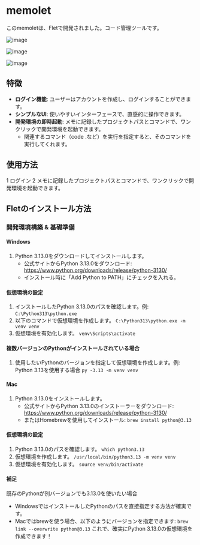 # memolet

このmemoletは、Fletで開発されました。コード管理ツールです。

![image](https://github.com/user-attachments/assets/e11219bc-09c3-4175-9b79-a4350b98c669)

![image](https://github.com/user-attachments/assets/bc048239-fe43-42f3-953a-4886e2786641)

![image](https://github.com/user-attachments/assets/2aa440e3-bbfb-4715-846a-ac1bf1e42919)



## 特徴

- **ログイン機能**: ユーザーはアカウントを作成し、ログインすることができます。
- **シンプルなUI**: 使いやすいインターフェースで、直感的に操作できます。
- **開発環境の即時起動**: メモに記録したプロジェクトパスとコマンドで、ワンクリックで開発環境を起動できます。
  - 関連するコマンド（code .など）を実行を指定すると、そのコマンドを実行してくれます。

## 使用方法

1 ログイン
2 メモに記録したプロジェクトパスとコマンドで、ワンクリックで開発環境を起動できます。


## Fletのインストール方法

### 開発環境構築 & 基礎準備

#### Windows

1. Python 3.13.0をダウンロードしてインストールします。
    - 公式サイトからPython 3.13.0をダウンロード: https://www.python.org/downloads/release/python-3130/
    - インストール時に「Add Python to PATH」にチェックを入れる。

#### 仮想環境の設定

1. インストールしたPython 3.13.0のパスを確認します。例: `C:\Python313\python.exe`
2. 以下のコマンドで仮想環境を作成します。 `C:\Python313\python.exe -m venv venv`
3. 仮想環境を有効化します。 `venv\Scripts\activate`

#### 複数バージョンのPythonがインストールされている場合

1. 使用したいPythonのバージョンを指定して仮想環境を作成します。例: Python 3.13を使用する場合 `py -3.13 -m venv venv`

#### Mac

1. Python 3.13.0をインストールします。
    - 公式サイトからPython 3.13.0のインストーラーをダウンロード: https://www.python.org/downloads/release/python-3130/
    - またはHomebrewを使用してインストール: `brew install python@3.13`

#### 仮想環境の設定

1. Python 3.13.0のパスを確認します。 `which python3.13`
2. 仮想環境を作成します。 `/usr/local/bin/python3.13 -m venv venv`
3. 仮想環境を有効化します。 `source venv/bin/activate`

#### 補足

既存のPythonが別バージョンでも3.13.0を使いたい場合
- WindowsではインストールしたPythonのパスを直接指定する方法が確実です。
- Macではbrewを使う場合、以下のようにバージョンを指定できます: `brew link --overwrite python@3.13` これで、確実にPython 3.13.0の仮想環境を作成できます！

